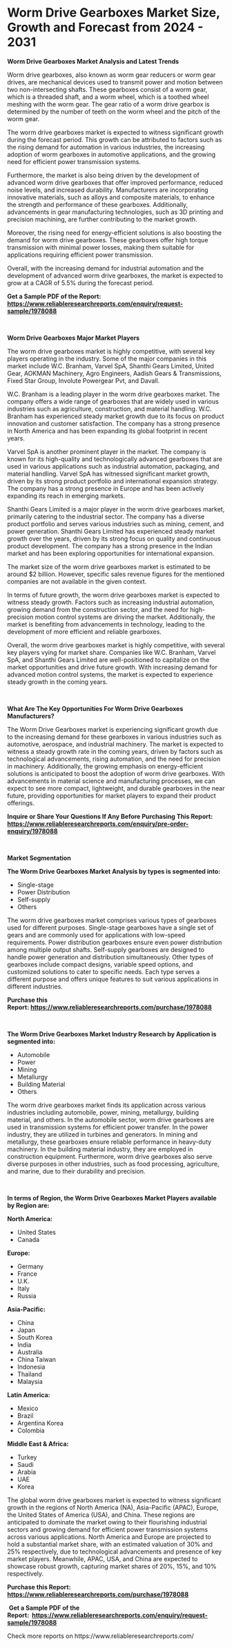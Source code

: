<p><h1>Worm Drive Gearboxes Market Size, Growth and Forecast from 2024 - 2031</h1></p><p><strong>Worm Drive Gearboxes Market Analysis and Latest Trends</strong></p>
<p><p>Worm drive gearboxes, also known as worm gear reducers or worm gear drives, are mechanical devices used to transmit power and motion between two non-intersecting shafts. These gearboxes consist of a worm gear, which is a threaded shaft, and a worm wheel, which is a toothed wheel meshing with the worm gear. The gear ratio of a worm drive gearbox is determined by the number of teeth on the worm wheel and the pitch of the worm gear.</p><p>The worm drive gearboxes market is expected to witness significant growth during the forecast period. This growth can be attributed to factors such as the rising demand for automation in various industries, the increasing adoption of worm gearboxes in automotive applications, and the growing need for efficient power transmission systems.</p><p>Furthermore, the market is also being driven by the development of advanced worm drive gearboxes that offer improved performance, reduced noise levels, and increased durability. Manufacturers are incorporating innovative materials, such as alloys and composite materials, to enhance the strength and performance of these gearboxes. Additionally, advancements in gear manufacturing technologies, such as 3D printing and precision machining, are further contributing to the market growth.</p><p>Moreover, the rising need for energy-efficient solutions is also boosting the demand for worm drive gearboxes. These gearboxes offer high torque transmission with minimal power losses, making them suitable for applications requiring efficient power transmission.</p><p>Overall, with the increasing demand for industrial automation and the development of advanced worm drive gearboxes, the market is expected to grow at a CAGR of 5.5% during the forecast period.</p></p>
<p><strong>Get a Sample PDF of the Report:&nbsp; <a href="https://www.reliableresearchreports.com/enquiry/request-sample/1978088">https://www.reliableresearchreports.com/enquiry/request-sample/1978088</a></strong></p>
<p>&nbsp;</p>
<p><strong>Worm Drive Gearboxes Major Market Players</strong></p>
<p><p>The worm drive gearboxes market is highly competitive, with several key players operating in the industry. Some of the major companies in this market include W.C. Branham, Varvel SpA, Shanthi Gears Limited, United Gear, AOKMAN Machinery, Agro Engineers, Aadish Gears & Transmissions, Fixed Star Group, Involute Powergear Pvt, and Davall.</p><p>W.C. Branham is a leading player in the worm drive gearboxes market. The company offers a wide range of gearboxes that are widely used in various industries such as agriculture, construction, and material handling. W.C. Branham has experienced steady market growth due to its focus on product innovation and customer satisfaction. The company has a strong presence in North America and has been expanding its global footprint in recent years.</p><p>Varvel SpA is another prominent player in the market. The company is known for its high-quality and technologically advanced gearboxes that are used in various applications such as industrial automation, packaging, and material handling. Varvel SpA has witnessed significant market growth, driven by its strong product portfolio and international expansion strategy. The company has a strong presence in Europe and has been actively expanding its reach in emerging markets.</p><p>Shanthi Gears Limited is a major player in the worm drive gearboxes market, primarily catering to the industrial sector. The company has a diverse product portfolio and serves various industries such as mining, cement, and power generation. Shanthi Gears Limited has experienced steady market growth over the years, driven by its strong focus on quality and continuous product development. The company has a strong presence in the Indian market and has been exploring opportunities for international expansion.</p><p>The market size of the worm drive gearboxes market is estimated to be around $2 billion. However, specific sales revenue figures for the mentioned companies are not available in the given context.</p><p>In terms of future growth, the worm drive gearboxes market is expected to witness steady growth. Factors such as increasing industrial automation, growing demand from the construction sector, and the need for high-precision motion control systems are driving the market. Additionally, the market is benefiting from advancements in technology, leading to the development of more efficient and reliable gearboxes.</p><p>Overall, the worm drive gearboxes market is highly competitive, with several key players vying for market share. Companies like W.C. Branham, Varvel SpA, and Shanthi Gears Limited are well-positioned to capitalize on the market opportunities and drive future growth. With increasing demand for advanced motion control systems, the market is expected to experience steady growth in the coming years.</p></p>
<p>&nbsp;</p>
<p><strong>What Are The Key Opportunities For Worm Drive Gearboxes Manufacturers?</strong></p>
<p><p>The Worm Drive Gearboxes market is experiencing significant growth due to the increasing demand for these gearboxes in various industries such as automotive, aerospace, and industrial machinery. The market is expected to witness a steady growth rate in the coming years, driven by factors such as technological advancements, rising automation, and the need for precision in machinery. Additionally, the growing emphasis on energy-efficient solutions is anticipated to boost the adoption of worm drive gearboxes. With advancements in material science and manufacturing processes, we can expect to see more compact, lightweight, and durable gearboxes in the near future, providing opportunities for market players to expand their product offerings.</p></p>
<p><strong>Inquire or Share Your Questions If Any Before Purchasing This Report: <a href="https://www.reliableresearchreports.com/enquiry/pre-order-enquiry/1978088">https://www.reliableresearchreports.com/enquiry/pre-order-enquiry/1978088</a></strong></p>
<p>&nbsp;</p>
<p><strong>Market Segmentation</strong></p>
<p><strong>The Worm Drive Gearboxes Market Analysis by types is segmented into:</strong></p>
<p><ul><li>Single-stage</li><li>Power Distribution</li><li>Self-supply</li><li>Others</li></ul></p>
<p><p>The worm drive gearboxes market comprises various types of gearboxes used for different purposes. Single-stage gearboxes have a single set of gears and are commonly used for applications with low-speed requirements. Power distribution gearboxes ensure even power distribution among multiple output shafts. Self-supply gearboxes are designed to handle power generation and distribution simultaneously. Other types of gearboxes include compact designs, variable speed options, and customized solutions to cater to specific needs. Each type serves a different purpose and offers unique features to suit various applications in different industries.</p></p>
<p><strong>Purchase this Report:&nbsp;<a href="https://www.reliableresearchreports.com/purchase/1978088">https://www.reliableresearchreports.com/purchase/1978088</a></strong></p>
<p>&nbsp;</p>
<p><strong>The Worm Drive Gearboxes Market Industry Research by Application is segmented into:</strong></p>
<p><ul><li>Automobile</li><li>Power</li><li>Mining</li><li>Metallurgy</li><li>Building Material</li><li>Others</li></ul></p>
<p><p>The worm drive gearboxes market finds its application across various industries including automobile, power, mining, metallurgy, building material, and others. In the automobile sector, worm drive gearboxes are used in transmission systems for efficient power transfer. In the power industry, they are utilized in turbines and generators. In mining and metallurgy, these gearboxes ensure reliable performance in heavy-duty machinery. In the building material industry, they are employed in construction equipment. Furthermore, worm drive gearboxes also serve diverse purposes in other industries, such as food processing, agriculture, and marine, due to their durability and precision.</p></p>
<p>&nbsp;</p>
<p><strong>In terms of Region, the Worm Drive Gearboxes Market Players available by Region are:</strong></p>
<p>
    <p> <strong> North America: </strong>
        <ul>
            <li>United States</li>
            <li>Canada</li>
        </ul>
        </p> 
    <p> <strong> Europe: </strong>
        <ul>
            <li>Germany</li>
            <li>France</li>
            <li>U.K.</li>
            <li>Italy</li>
            <li>Russia</li>
        </ul>
        </p> 
    <p> <strong> Asia-Pacific: </strong>
        <ul>
            <li>China</li>
            <li>Japan</li>
            <li>South Korea</li>
            <li>India</li>
            <li>Australia</li>
            <li>China Taiwan</li>
            <li>Indonesia</li>
            <li>Thailand</li>
            <li>Malaysia</li>
        </ul>
        </p> 
    <p> <strong> Latin America: </strong>
        <ul>
            <li>Mexico</li>
            <li>Brazil</li>
            <li>Argentina Korea</li>
            <li>Colombia</li>
        </ul>
        </p> 
    <p> <strong> Middle East & Africa: </strong>
        <ul>
            <li>Turkey</li>
            <li>Saudi</li>
            <li>Arabia</li>
            <li>UAE</li>
            <li>Korea</li>
        </ul>
    </p>
    </p>
<p><p>The global worm drive gearboxes market is expected to witness significant growth in the regions of North America (NA), Asia-Pacific (APAC), Europe, the United States of America (USA), and China. These regions are anticipated to dominate the market owing to their flourishing industrial sectors and growing demand for efficient power transmission systems across various applications. North America and Europe are projected to hold a substantial market share, with an estimated valuation of 30% and 25% respectively, due to technological advancements and presence of key market players. Meanwhile, APAC, USA, and China are expected to showcase robust growth, capturing market shares of 20%, 15%, and 10% respectively.</p></p>
<p><strong>Purchase this Report: <a href="https://www.reliableresearchreports.com/purchase/1978088">https://www.reliableresearchreports.com/purchase/1978088</a></strong></p>
<p>&nbsp;<strong>Get a Sample PDF of the Report:&nbsp;&nbsp;<a href="https://www.reliableresearchreports.com/enquiry/request-sample/1978088">https://www.reliableresearchreports.com/enquiry/request-sample/1978088</a></strong></p>
<p><strong></strong></p>
<p>Check more reports on https://www.reliableresearchreports.com/</p>